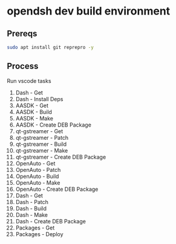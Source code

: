 # opendsh dev build environment

## Prereqs

```bash
sudo apt install git reprepro -y
```

## Process

Run vscode tasks 
1. Dash - Get
1. Dash - Install Deps
1. AASDK - Get
1. AASDK - Build
1. AASDK - Make
1. AASDK - Create DEB Package
1. qt-gstreamer - Get
1. qt-gstreamer - Patch
1. qt-gstreamer - Build
1. qt-gstreamer - Make
1. qt-gstreamer - Create DEB Package
1. OpenAuto - Get
1. OpenAuto - Patch
1. OpenAuto - Build
1. OpenAuto - Make
1. OpenAuto - Create DEB Package
1. Dash - Get
1. Dash - Patch
1. Dash - Build
1. Dash - Make
1. Dash - Create DEB Package
1. Packages - Get
1. Packages - Deploy
